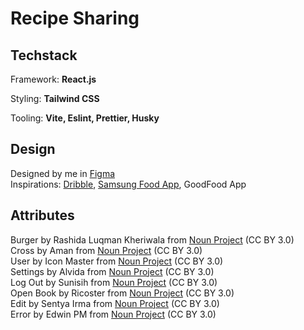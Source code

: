 # Recipe Sharing

## Techstack

Framework: **React.js**

<!-- State Management: **Zustand**   -->
<!-- Testing: **Jest + React-testing-library**   -->
<!-- Hosting: **Netlify**   -->

Styling: **Tailwind CSS**

<!-- CMS: **Contentful**   -->

Tooling: **Vite, Eslint, Prettier, Husky**

## Design

Designed by me in <a href="https://www.figma.com/design/Ga0wdBz8ZhYcxGvsxeSLbn/Recipe-Sharing?node-id=3-3&t=nBdcEBSb80EnMR9A-1">Figma</a>  
Inspirations: <a href="https://dribbble.com/dreamz89/collections/7159812-RecipeSharing">Dribble</a>, <a href="https://app.samsungfood.com/">Samsung Food App</a>, GoodFood App

## Attributes

Burger by Rashida Luqman Kheriwala from <a href="https://thenounproject.com/browse/icons/term/burger/" target="_blank" title="Burger Icons">Noun Project</a> (CC BY 3.0)  
Cross by Aman from <a href="https://thenounproject.com/icon/cross-7417434/" target="_blank" title="Cross Icons">Noun Project</a> (CC BY 3.0)  
User by Icon Master from <a href="https://thenounproject.com/icon/user-7377875/" target="_blank" title="user Icons">Noun Project</a> (CC BY 3.0)  
Settings by Alvida from <a href="https://thenounproject.com/icon/settings-7271251/" target="_blank" title="settings Icons">Noun Project</a> (CC BY 3.0)  
Log Out by Sunisih from <a href="https://thenounproject.com/browse/icons/term/log-out/" target="_blank" title="Log Out Icons">Noun Project</a> (CC BY 3.0)  
Open Book by Ricoster from <a href="https://thenounproject.com/icon/open-book-6997194/" target="_blank" title="Book Icons">Noun Project</a> (CC BY 3.0)  
Edit by Sentya Irma from <a href="https://thenounproject.com/icon/edit-7252664/" target="_blank" title="edit Icons">Noun Project</a> (CC BY 3.0)  
Error by Edwin PM from <a href="https://thenounproject.com/icon/error-2504007/" target="_blank" title="Error Icons">Noun Project</a> (CC BY 3.0)
